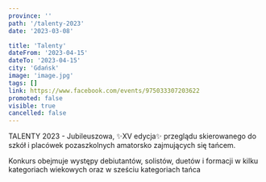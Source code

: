 ```yaml
---
province: ''
path: '/talenty-2023'
date: '2023-03-08'

title: 'Talenty'
dateFrom: '2023-04-15'
dateTo: '2023-04-15'
city: 'Gdańsk'
image: 'image.jpg'
tags: []
link: https://www.facebook.com/events/975033307203622
promoted: false
visible: true
cancelled: false
---
```

TALENTY 2023 - Jubileuszowa, ✨XV edycja✨ przeglądu skierowanego do szkół i placówek pozaszkolnych amatorsko zajmujących się tańcem.

Konkurs obejmuje występy debiutantów, solistów, duetów i formacji w kilku kategoriach wiekowych oraz w sześciu kategoriach tańca
